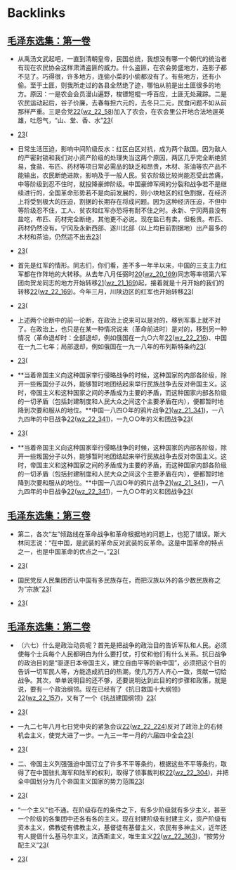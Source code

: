
# Backlinks
## [毛泽东选集：第一卷](毛泽东选集：第一卷.md)
- 从禹汤文武起吧，一直到清朝皇帝，民国总统，我想没有哪一个朝代的统治者有现在农民协会这样肃清盗匪的威力。什么盗匪，在农会势盛地方，连影子都不见了。巧得很，许多地方，连偷小菜的小偷都没有了。有些地方，还有小偷。至于土匪，则我所走过的各县全然绝了迹，哪怕从前是出土匪很多的地方。原因：一是农会会员漫山遍野，梭镖短棍一呼百应，土匪无处藏踪。二是农民运动起后，谷子价廉，去春每担六元的，去冬只二元，民食问题不如从前那样严重。三是会党[22](22.md)([wz_22_58](wz_22_58.md))加入了农会，在农会里公开地合法地逞英雄，吐怨气，“山、堂、香、水”[23](23.md)(

- [23](23.md)(

- 日常生活压迫，影响中间阶级反水：红区白区对抗，成为两个敌国。因为敌人的严密封锁和我们对小资产阶级的处理失当这两个原因，两区几乎完全断绝贸易，食盐、布匹、药材等项日常必需品的缺乏和昂贵，木材、茶油等农产品不能输出，农民断绝进款，影响及于一般人民。贫农阶级比较尚能忍受此苦痛，中等阶级到忍不住时，就投降豪绅阶级。中国豪绅军阀的分裂和战争若不是继续进行的，全国革命形势若不是向前发展的，则小块地区的红色割据，在经济上将受到极大的压迫，割据的长期存在将成问题。因为这种经济压迫，不但中等阶级忍不住，工人、贫农和红军亦恐将有耐不住之时。永新、宁冈两县没有盐吃，布匹、药材完全断绝，其他更不必说。现在盐已有卖，但极贵。布匹、药材仍然没有。宁冈及永新西部、遂川北部（以上均目前割据地）出产最多的木材和茶油，仍然运不出去[23](23.md)(

- [23](23.md)(

- 首先是红军的情形。同志们，你们看，差不多一年半以来，中国的三支主力红军都在作阵地的大转移。从去年八月任弼时[20](20.md)([wz_20_169](wz_20_169.md))同志等率领第六军团向贺龙同志的地方开始转移[21](21.md)([wz_21_169](wz_21_169.md))起，接着就是十月开始的我们的转移[22](22.md)([wz_22_169](wz_22_169.md))。今年三月，川陕边区的红军也开始转移[23](23.md)(

- [23](23.md)(

- 上述两个论断中的前一论断，在政治上说来可以是对的，移到军事上就不对了。在政治上，也只是在某一种情况说来（革命前进时）是对的，移到另一种情况（革命退却时：全部退却，例如俄国在一九○六年[22](22.md)([wz_22_216](wz_22_216.md))、中国在一九二七年；局部退却，例如俄国在一九一八年的布列斯特条约[23](23.md)(

- [23](23.md)(

- **当着帝国主义向这种国家举行侵略战争的时候，这种国家的内部各阶级，除开一些叛国分子以外，能够暂时地团结起来举行民族战争去反对帝国主义。这时，帝国主义和这种国家之间的矛盾成为主要的矛盾，而这种国家内部各阶级的一切矛盾（包括封建制度和人民大众之间这个主要矛盾在内），便都暂时地降到次要和服从的地位。**中国一八四○年的鸦片战争[21](21.md)([wz_21_341](wz_21_341.md))，一八九四年的中日战争[22](22.md)([wz_22_341](wz_22_341.md))，一九○○年的义和团战争[23](23.md)(

- [23](23.md)(

- **当着帝国主义向这种国家举行侵略战争的时候，这种国家的内部各阶级，除开一些叛国分子以外，能够暂时地团结起来举行民族战争去反对帝国主义。这时，帝国主义和这种国家之间的矛盾成为主要的矛盾，而这种国家内部各阶级的一切矛盾（包括封建制度和人民大众之间这个主要矛盾在内），便都暂时地降到次要和服从的地位。**中国一八四○年的鸦片战争[21](21.md)([wz_21_341](wz_21_341.md))，一八九四年的中日战争[22](22.md)([wz_22_341](wz_22_341.md))，一九○○年的义和团战争[23](23.md)(

## [毛泽东选集：第三卷](毛泽东选集：第三卷.md)
- 第二，各次“左”倾路线在革命战争和革命根据地的问题上，也犯了错误。斯大林同志说：“在中国，是武装的革命反对武装的反革命。这是中国革命的特点之一，也是中国革命的优点之一。”[23](23.md)(

- [23](23.md)(

- 国民党反人民集团否认中国有多民族存在，而把汉族以外的各少数民族称之为“宗族”[23](23.md)(

- [23](23.md)(

## [毛泽东选集：第二卷](毛泽东选集：第二卷.md)
- （六七）什么是政治动员呢？首先是把战争的政治目的告诉军队和人民。必须使每个士兵每个人民都明白为什么要打仗，打仗和他们有什么关系。抗日战争的政治目的是“驱逐日本帝国主义，建立自由平等的新中国”，必须把这个目的告诉一切军民人等，方能造成抗日的热潮，使几万万人齐心一致，贡献一切给战争。其次，单单说明目的还不够，还要说明达到此目的的步骤和政策，就是说，要有一个政治纲领。现在已经有了《抗日救国十大纲领》[22](22.md)([wz_22_157](wz_22_157.md))，又有了一个《抗战建国纲领》[23](23.md)(

- [23](23.md)(

- 一九二七年八月七日党中央的紧急会议[22](22.md)([wz_22_224](wz_22_224.md))反对了政治上的右倾机会主义，使党大进了一步。一九三一年一月的六届四中全会[23](23.md)(

- [23](23.md)(

- 二、帝国主义列强强迫中国订立了许多不平等条约，根据这些不平等条约，取得了在中国驻扎海军和陆军的权利，取得了领事裁判权[22](22.md)([wz_22_304](wz_22_304.md))，并把全中国划分为几个帝国主义国家的势力范围[23](23.md)(

- [23](23.md)(

- “一个主义”也不通。在阶级存在的条件之下，有多少阶级就有多少主义，甚至一个阶级的各集团中还各有各的主义。现在封建阶级有封建主义，资产阶级有资本主义，佛教徒有佛教主义，基督徒有基督主义，农民有多神主义，近年还有人提倡什么基马尔主义，法西斯主义，唯生主义[22](22.md)([wz_22_363](wz_22_363.md))，“按劳分配主义”[23](23.md)(

- [23](23.md)(


